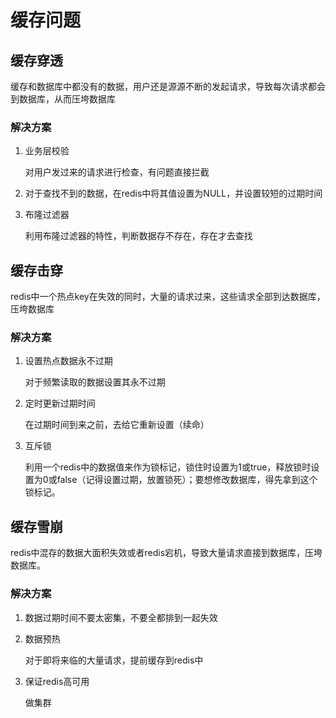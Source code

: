 # 缓存问题



## 缓存穿透

缓存和数据库中都没有的数据，用户还是源源不断的发起请求，导致每次请求都会到数据库，从而压垮数据库

### 解决方案

1. 业务层校验

   对用户发过来的请求进行检查，有问题直接拦截

2. 对于查找不到的数据，在redis中将其值设置为NULL，并设置较短的过期时间

3. 布隆过滤器

   利用布隆过滤器的特性，判断数据存不存在，存在才去查找



## 缓存击穿

redis中一个热点key在失效的同时，大量的请求过来，这些请求全部到达数据库，压垮数据库

### 解决方案

1. 设置热点数据永不过期

   对于频繁读取的数据设置其永不过期

2. 定时更新过期时间

   在过期时间到来之前，去给它重新设置（续命）

3. 互斥锁

   利用一个redis中的数据值来作为锁标记，锁住时设置为1或true，释放锁时设置为0或false（记得设置过期，放置锁死）；要想修改数据库，得先拿到这个锁标记。

   

## 缓存雪崩

redis中混存的数据大面积失效或者redis宕机，导致大量请求直接到数据库，压垮数据库。

### 解决方案

1. 数据过期时间不要太密集，不要全都排到一起失效

2. 数据预热

   对于即将来临的大量请求，提前缓存到redis中

3. 保证redis高可用

   做集群
